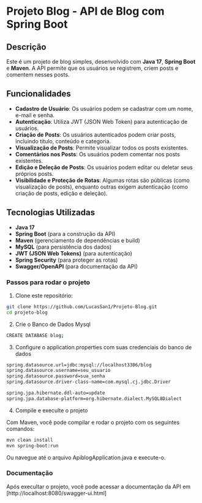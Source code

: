 # Projeto Blog - API de Blog com Spring Boot

## Descrição

Este é um projeto de blog simples, desenvolvido com **Java 17**, **Spring Boot** e **Maven**. A API permite que os usuários se registrem, criem posts e comentem nesses posts.

## Funcionalidades

- **Cadastro de Usuário**: Os usuários podem se cadastrar com um nome, e-mail e senha.
- **Autenticação**: Utiliza JWT (JSON Web Token) para autenticação de usuários.
- **Criação de Posts**: Os usuários autenticados podem criar posts, incluindo título, conteúdo e categoria.
- **Visualização de Posts**: Permite visualizar todos os posts existentes.
- **Comentários nos Posts**: Os usuários podem comentar nos posts existentes.
- **Edição e Deleção de Posts**: Os usuários podem editar ou deletar seus próprios posts.
- **Visibilidade e Proteção de Rotas**: Algumas rotas são públicas (como visualização de posts), enquanto outras exigem autenticação (como criação de posts, edição e deleção).
  
## Tecnologias Utilizadas

- **Java 17**
- **Spring Boot** (para a construção da API)
- **Maven** (gerenciamento de dependências e build)
- **MySQL** (para persistência dos dados)
- **JWT (JSON Web Tokens)** (para autenticação)
- **Spring Security** (para proteger as rotas)
- **Swagger/OpenAPI** (para documentação da API)

### Passos para rodar o projeto

1. Clone este repositório:

```bash
git clone https://github.com/LucasSan1/Projeto-Blog.git
cd projeto-blog
```

2. Crie o Banco de Dados Mysql

```bash
CREATE DATABASE blog;
```
3. Configure o application.properties com suas credenciais do banco de dados
```bash
spring.datasource.url=jdbc:mysql://localhost3306/blog
spring.datasource.username=seu_usuario
spring.datasource.password=sua_senha
spring.datasource.driver-class-name=com.mysql.cj.jdbc.Driver

spring.jpa.hibernate.ddl-auto=update
spring.jpa.database-platform=org.hibernate.dialect.MySQL8Dialect
```

4. Compile e execulte o projeto

Com Maven, você pode compilar e rodar o projeto com os seguintes comandos:

```bash
mvn clean install
mvn spring-boot:run
```

Ou navegue até o arquivo ApiblogApplication.java e execute-o.

### Documentação

Após execultar o projeto, você pode acessar a documentação da API em [http://localhost:8080/swagger-ui.html]

